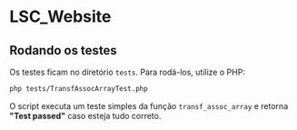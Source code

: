 # LSC_Website

## Rodando os testes

Os testes ficam no diretório `tests`. Para rodá-los, utilize o PHP:

```bash
php tests/TransfAssocArrayTest.php
```

O script executa um teste simples da função `transf_assoc_array` e retorna **"Test passed"** caso esteja tudo correto.
